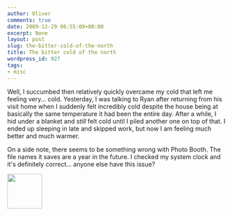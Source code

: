 ```yaml
---
author: Oliver
comments: true
date: 2009-12-29 06:55:09+00:00
excerpt: None
layout: post
slug: the-bitter-cold-of-the-north
title: The bitter cold of the north
wordpress_id: 927
tags:
- misc
---
```


Well, I succumbed then relatively quickly overcame my cold that left me feeling very... cold.  Yesterday, I was talking to Ryan after returning from his visit home when I suddenly felt incredibly cold despite the house being at basically the same temperature it had been the entire day.  After a while, I hid under a blanket and <em>still</em> felt cold until I piled another one on top of that.  I ended up sleeping in late and skipped work, but now I am feeling much better and much warmer.

On a side note, there seems to be something wrong with Photo Booth.  The file names it saves are a year in the future.  I checked my system clock and it's definitely correct... anyone else have this issue?

<a href="http://www.owiber.com/2009/12/29/the-bitter-cold-of-the-north/photo-on-2010-12-29-at-00-37/" rel="attachment wp-att-928"><img src="http://www.owiber.com/wp-content/uploads/2009/12/Photo-on-2010-12-29-at-00.37-80x80.jpg" alt="" title="Photo on 2010-12-29 at 00.37" width="80" height="80" class="alignright size-thumbnail wp-image-928" /></a>
